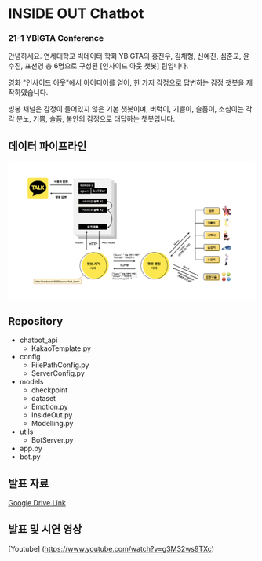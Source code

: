 # INSIDE OUT Chatbot

### 21-1 YBIGTA Conference

안녕하세요. 연세대학교 빅데이터 학회 YBIGTA의 홍진우, 김채형, 신예진, 심준교, 윤수진, 표선영 총 6명으로 구성된 [인사이드 아웃 챗봇] 팀입니다.

영화 "인사이드 아웃"에서 아이디어를 얻어, 한 가지 감정으로 답변하는 감정 챗봇을 제작하였습니다.

빙봉 채널은 감정이 들어있지 않은 기본 챗봇이며, 버럭이, 기쁨이, 슬픔이, 소심이는 각각 분노, 기쁨, 슬픔, 불안의 감정으로 대답하는 챗봇입니다. 


## 데이터 파이프라인
![Structure](images/project_structure.png)


## Repository

- chatbot_api
    * KakaoTemplate.py
- config
    * FilePathConfig.py
    * ServerConfig.py
- models
    * checkpoint
    * dataset
    * Emotion.py
    * InsideOut.py
    * Modelling.py
- utils
    * BotServer.py
- app.py
- bot.py

## 발표 자료
[Google Drive Link](https://drive.google.com/file/d/1hh0QnUIV4cUdRUCsYxUa5pHsY0nam94W/view?usp=sharing)

## 발표 및 시연 영상
[Youtube] (https://www.youtube.com/watch?v=g3M32ws9TXc)
